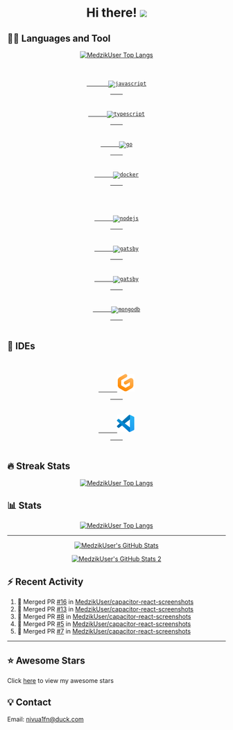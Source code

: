 <h1 align="center">
  Hi there!
  <img src="https://cdn.magicuser.cf/Zw2ELB8.gif" width="28">
</h1>

## 👨‍💻 Languages and Tool

<p align="center">
  <a href="https://github.com/anuraghazra/github-readme-stats">
    <img alt="MedzikUser Top Langs" src="https://github-readme-stats.vercel.app/api/top-langs/?username=MedzikUser&theme=radical&count_private=true&layout=compact" />
  </a>
</p>

<p align="center">
  <code>
    <a href="https://developer.mozilla.org/en/JavaScript">
       <img src="https://img.shields.io/badge/JavaScript-323330?style=for-the-badge&logo=javascript&logoColor=F7DF1E" alt="javascript"fix />
    </a>
  </code>
  <code>
    <a href="https://www.typescriptlang.org/">
      <img src="https://img.shields.io/badge/TypeScript-007ACC?style=for-the-badge&logo=typescript&logoColor=white" alt="typescript" />
    </a>
  </code>
  <code>
    <a href="https://golang.org/">
      <img src="https://img.shields.io/badge/Go-00ADD8?style=for-the-badge&logo=go&logoColor=white" alt="go" />
    </a>
  </code>
  <code>
    <a href="https://www.docker.com/">
      <img src="https://img.shields.io/badge/Docker-2CA5E0?style=for-the-badge&logo=docker&logoColor=white" alt="docker" />
    </a>
  </code>
</p>

<p align="center">
  <code>
    <a href="https://nodejs.org/">
      <img src="https://img.shields.io/badge/Node.js-339933?style=for-the-badge&logo=nodedotjs&logoColor=white" alt="nodejs" />
    </a>
  </code>
  <code>
    <a href="https://reactjs.org/">
      <img src="https://img.shields.io/badge/React-20232A?style=for-the-badge&logo=react&logoColor=61DAFB" alt="gatsby" />
    </a>
  </code>
  <code>
    <a href="https://www.gatsbyjs.com/">
      <img src="https://img.shields.io/badge/Gatsby-663399?style=for-the-badge&logo=gatsby&logoColor=white" alt="gatsby" />
    </a>
  </code>
  <code>
    <a href="https://www.mongodb.com/">
      <img src="https://img.shields.io/badge/MongoDB-4EA94B?style=for-the-badge&logo=mongodb&logoColor=white" alt="mongodb" />
    </a>
  </code>
</p>

## 📝 IDEs

<p align="center">
  <code>
    <a href="https://www.gitpod.io/">
      <img src="https://raw.githubusercontent.com/github/explore/main/topics/gitpod/gitpod.png" alt="gitpod" width="40" height="40" />
    </a>
  </code>
  <code>
    <a href="https://code.visualstudio.com/">
      <img src="https://raw.githubusercontent.com/github/explore/main/topics/visual-studio-code/visual-studio-code.png" alt="vscode" width="40" height="40" />
    </a>
  </code>
</p>

## 🔥 Streak Stats

<p align="center">
  <a href="https://git.io/streak-stats">
    <img alt="MedzikUser Top Langs" src="https://github-readme-streak-stats.herokuapp.com/?user=MedzikUser&theme=dracula" />
  </a>
</p>

## 📊 Stats

<p align="center">
  <a href="https://git.io/JEwT2">
    <img alt="MedzikUser Top Langs" src="https://activity-graph.herokuapp.com/graph?username=MedzikUser&bg_color=1F222E&color=F8D866&line=F85D7F&point=FFFFFF&hide_border=true" />
  </a>
</p>

---

<p align="center">
  <a href="https://git.io/JJmN9">
    <img alt="MedzikUser's GitHub Stats" src="https://github-readme-stats.vercel.app/api?username=MedzikUser&show_icons=true&theme=radical&line_height=27&include_all_commits=true&count_private=true" />
  </a>
</p>

<p align="center">
  <a href="https://github.com/MedzikUser/github-stats">
    <img alt="MedzikUser's GitHub Stats 2" src="https://raw.githubusercontent.com/MedzikUser/github-stats/master/generated/overview.svg" />
  </a>
</p>

## ⚡ Recent Activity

<!--START_SECTION:activity-->
1. 🎉 Merged PR [#16](https://github.com/MedzikUser/capacitor-react-screenshots/pull/16) in [MedzikUser/capacitor-react-screenshots](https://github.com/MedzikUser/capacitor-react-screenshots)
2. 🎉 Merged PR [#13](https://github.com/MedzikUser/capacitor-react-screenshots/pull/13) in [MedzikUser/capacitor-react-screenshots](https://github.com/MedzikUser/capacitor-react-screenshots)
3. 🎉 Merged PR [#8](https://github.com/MedzikUser/capacitor-react-screenshots/pull/8) in [MedzikUser/capacitor-react-screenshots](https://github.com/MedzikUser/capacitor-react-screenshots)
4. 🎉 Merged PR [#5](https://github.com/MedzikUser/capacitor-react-screenshots/pull/5) in [MedzikUser/capacitor-react-screenshots](https://github.com/MedzikUser/capacitor-react-screenshots)
5. 🎉 Merged PR [#7](https://github.com/MedzikUser/capacitor-react-screenshots/pull/7) in [MedzikUser/capacitor-react-screenshots](https://github.com/MedzikUser/capacitor-react-screenshots)
<!--END_SECTION:activity-->

---

## ⭐ Awesome Stars
Click [here](AWESOME-STARS.md) to view my awesome stars

## 💡 Contact
Email: nivua1fn@duck.com
